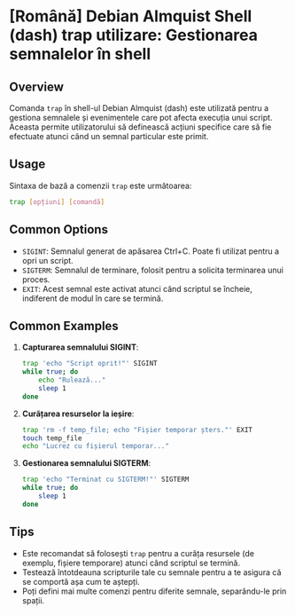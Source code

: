 # [Română] Debian Almquist Shell (dash) trap utilizare: Gestionarea semnalelor în shell

## Overview
Comanda `trap` în shell-ul Debian Almquist (dash) este utilizată pentru a gestiona semnalele și evenimentele care pot afecta execuția unui script. Aceasta permite utilizatorului să definească acțiuni specifice care să fie efectuate atunci când un semnal particular este primit.

## Usage
Sintaxa de bază a comenzii `trap` este următoarea:

```bash
trap [opțiuni] [comandă]
```

## Common Options
- `SIGINT`: Semnalul generat de apăsarea Ctrl+C. Poate fi utilizat pentru a opri un script.
- `SIGTERM`: Semnalul de terminare, folosit pentru a solicita terminarea unui proces.
- `EXIT`: Acest semnal este activat atunci când scriptul se încheie, indiferent de modul în care se termină.

## Common Examples
1. **Capturarea semnalului SIGINT**:
   ```bash
   trap 'echo "Script oprit!"' SIGINT
   while true; do
       echo "Rulează..."
       sleep 1
   done
   ```

2. **Curățarea resurselor la ieșire**:
   ```bash
   trap 'rm -f temp_file; echo "Fișier temporar șters."' EXIT
   touch temp_file
   echo "Lucrez cu fișierul temporar..."
   ```

3. **Gestionarea semnalului SIGTERM**:
   ```bash
   trap 'echo "Terminat cu SIGTERM!"' SIGTERM
   while true; do
       sleep 1
   done
   ```

## Tips
- Este recomandat să folosești `trap` pentru a curăța resursele (de exemplu, fișiere temporare) atunci când scriptul se termină.
- Testează întotdeauna scripturile tale cu semnale pentru a te asigura că se comportă așa cum te aștepți.
- Poți defini mai multe comenzi pentru diferite semnale, separându-le prin spații.
